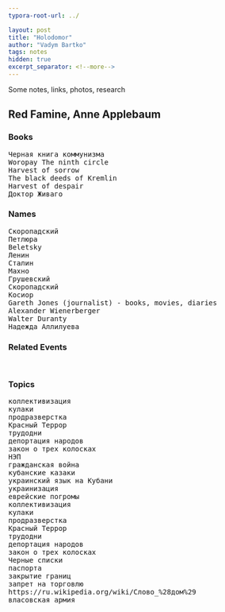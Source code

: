 ```yaml
---
typora-root-url: ../

layout: post
title: "Holodomor"
author: "Vadym Bartko"
tags: notes
hidden: true
excerpt_separator: <!--more-->
---
```


Some notes, links, photos, research

<!--more-->

## Red Famine, Anne Applebaum
### Books
<pre>
Черная книга коммунизма
Woropay The ninth circle
Harvest of sorrow
The black deeds of Kremlin
Harvest of despair
Доктор Живаго
</pre>

### Names
<pre>
Скоропадский  
Петлюра
Beletsky  
Ленин  
Сталин
Махно
Грушевский
Скоропадский
Косиор
Gareth Jones (journalist) - books, movies, diaries
Alexander Wienerberger
Walter Duranty
Надежда Аллилуева
</pre>


### Related Events
<pre>

</pre>

### Topics
<pre>
коллективизация
кулаки
продразверстка
Красный Террор
трудодни
депортация народов
закон о трех колосках
НЭП
гражданская война
кубанские казаки
украинский язык на Кубани
украинизация
еврейские погромы
коллективизация
кулаки
продразверстка
Красный Террор
трудодни
депортация народов
закон о трех колосках
Черные списки
паспорта
закрытие границ
запрет на торговлю
https://ru.wikipedia.org/wiki/Слово_%28дом%29
власовская армия
</pre>

